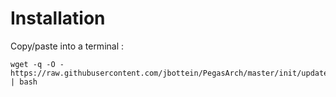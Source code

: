 # Installation

Copy/paste into a terminal :
```
wget -q -O - https://raw.githubusercontent.com/jbottein/PegasArch/master/init/update.sh | bash
```
